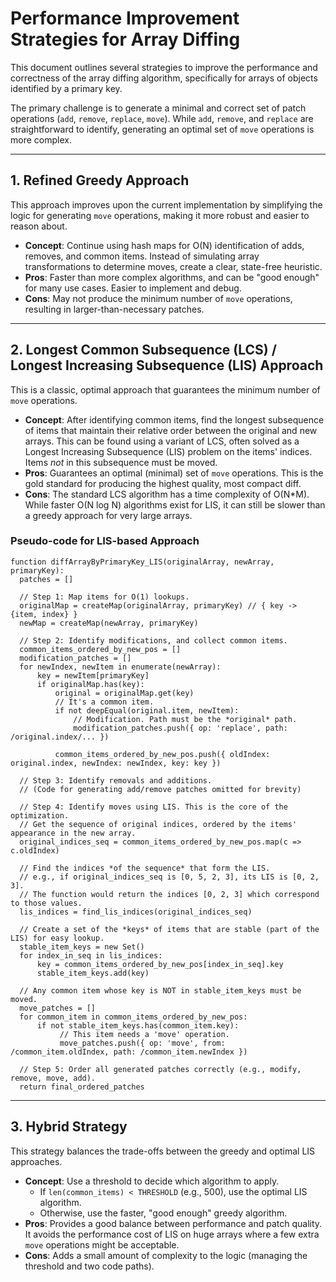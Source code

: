 # Performance Improvement Strategies for Array Diffing

This document outlines several strategies to improve the performance and correctness of the array diffing algorithm, specifically for arrays of objects identified by a primary key.

The primary challenge is to generate a minimal and correct set of patch operations (`add`, `remove`, `replace`, `move`). While `add`, `remove`, and `replace` are straightforward to identify, generating an optimal set of `move` operations is more complex.

---

## 1. Refined Greedy Approach

This approach improves upon the current implementation by simplifying the logic for generating `move` operations, making it more robust and easier to reason about.

-   **Concept**: Continue using hash maps for O(N) identification of adds, removes, and common items. Instead of simulating array transformations to determine moves, create a clear, state-free heuristic.
-   **Pros**: Faster than more complex algorithms, and can be "good enough" for many use cases. Easier to implement and debug.
-   **Cons**: May not produce the minimum number of `move` operations, resulting in larger-than-necessary patches.

---

## 2. Longest Common Subsequence (LCS) / Longest Increasing Subsequence (LIS) Approach

This is a classic, optimal approach that guarantees the minimum number of `move` operations.

-   **Concept**: After identifying common items, find the longest subsequence of items that maintain their relative order between the original and new arrays. This can be found using a variant of LCS, often solved as a Longest Increasing Subsequence (LIS) problem on the items' indices. Items *not* in this subsequence must be moved.
-   **Pros**: Guarantees an optimal (minimal) set of `move` operations. This is the gold standard for producing the highest quality, most compact diff.
-   **Cons**: The standard LCS algorithm has a time complexity of O(N\*M). While faster O(N log N) algorithms exist for LIS, it can still be slower than a greedy approach for very large arrays.

### Pseudo-code for LIS-based Approach

```plaintext
function diffArrayByPrimaryKey_LIS(originalArray, newArray, primaryKey):
  patches = []
  
  // Step 1: Map items for O(1) lookups.
  originalMap = createMap(originalArray, primaryKey) // { key -> {item, index} }
  newMap = createMap(newArray, primaryKey)

  // Step 2: Identify modifications, and collect common items.
  common_items_ordered_by_new_pos = []
  modification_patches = []
  for newIndex, newItem in enumerate(newArray):
      key = newItem[primaryKey]
      if originalMap.has(key):
          original = originalMap.get(key)
          // It's a common item.
          if not deepEqual(original.item, newItem):
              // Modification. Path must be the *original* path.
              modification_patches.push({ op: 'replace', path: /original.index/... })
          
          common_items_ordered_by_new_pos.push({ oldIndex: original.index, newIndex: newIndex, key: key })

  // Step 3: Identify removals and additions.
  // (Code for generating add/remove patches omitted for brevity)
  
  // Step 4: Identify moves using LIS. This is the core of the optimization.
  // Get the sequence of original indices, ordered by the items' appearance in the new array.
  original_indices_seq = common_items_ordered_by_new_pos.map(c => c.oldIndex)
  
  // Find the indices *of the sequence* that form the LIS.
  // e.g., if original_indices_seq is [0, 5, 2, 3], its LIS is [0, 2, 3].
  // The function would return the indices [0, 2, 3] which correspond to those values.
  lis_indices = find_lis_indices(original_indices_seq)

  // Create a set of the *keys* of items that are stable (part of the LIS) for easy lookup.
  stable_item_keys = new Set()
  for index_in_seq in lis_indices:
      key = common_items_ordered_by_new_pos[index_in_seq].key
      stable_item_keys.add(key)

  // Any common item whose key is NOT in stable_item_keys must be moved.
  move_patches = []
  for common_item in common_items_ordered_by_new_pos:
      if not stable_item_keys.has(common_item.key):
           // This item needs a 'move' operation.
           move_patches.push({ op: 'move', from: /common_item.oldIndex, path: /common_item.newIndex })

  // Step 5: Order all generated patches correctly (e.g., modify, remove, move, add).
  return final_ordered_patches
```

---

## 3. Hybrid Strategy

This strategy balances the trade-offs between the greedy and optimal LIS approaches.

-   **Concept**: Use a threshold to decide which algorithm to apply.
    -   If `len(common_items) < THRESHOLD` (e.g., 500), use the optimal LIS algorithm.
    -   Otherwise, use the faster, "good enough" greedy algorithm.
-   **Pros**: Provides a good balance between performance and patch quality. It avoids the performance cost of LIS on huge arrays where a few extra `move` operations might be acceptable.
-   **Cons**: Adds a small amount of complexity to the logic (managing the threshold and two code paths). 